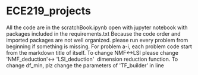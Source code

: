 # ECE219_projects
All the code are in the scratchBook.ipynb
open with jupyter notebook with packages included in the requirements.txt
Because the code order and imported packages are not well organized. please run every problem from beginning if something is missing.
For problem a-i, each problem code start from the markdown title of itself. 
To change NMF<->LSI please change 'NMF_deduction'<-> 'LSI_deduction'  dimension reduction function. 
To change df_min, plz change the parameters of 'TF_builder' in line



